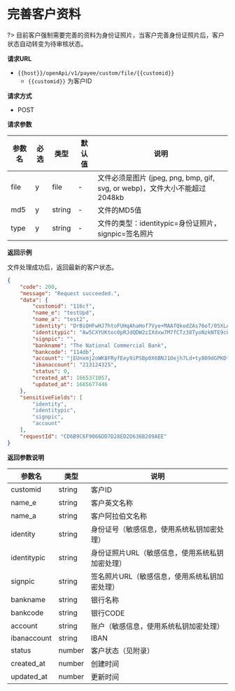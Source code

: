 # 完善客户资料

?> 目前客户强制需要完善的资料为身份证照片，当客户完善身份证照片后，客户状态自动转变为待审核状态。

**请求URL**

- `{{host}}/openApi/v1/payee/custom/file/{{customid}}`
  - `{{customid}}` 为客户ID



**请求方式**

- POST


**请求参数**

| 参数名 | 必选 | 类型   | 默认值 | 说明                                                         |
| ------ | ---- | ------ | ------ | ------------------------------------------------------------ |
| file   | y    | file   | -      | 文件必须是图片 (jpeg, png, bmp, gif, svg, or webp)，文件大小不能超过2048kb |
| md5    | y    | string | -      | 文件的MD5值                                                  |
| type   | y    | string | -      | 文件的类型：identitypic=身份证照片，signpic=签名照片         |

**返回示例**

文件处理成功后，返回最新的客户状态。

```json
{
    "code": 200,
    "message": "Request succeeded.",
    "data": {
        "customid": "116cf",
        "name_e": "testUpd",
        "name_a": "test2",
        "identity": "DrBiOHFwHJ7htoFUHqAhaHof7Vye+MAAfQkodZAs76oT/05XLAU+r8zzm0Eh095V+EXAodRYOjLOMIPdXOVSvwCcprJihBSIOYtGNM3a6BJn7aFmhQHSNxTg+6tnMPEPI1fo6855/Frw7daazswOHHW7D44NZptTszkopjDdXnRg68zYsz3TE9MwnpneaSa4Xy2Fw2S/eg7KM9ljDfXNMTzJ+KTvyqA7kyXzVdmIM2qdqPvTGwa20/6DuUHJwZM6HX+hia5Nk5qpu1KhQ3uzv2Ngvm/fhvZTISwBNnEDUYlhOA991Oqpmwp6hXqCEfRX/6hVhMa3b4t6FbpSJM2ZeQ==",
        "identitypic": "Aw5CXYUKtoc0pRJdQDW2zIXdxw7M7fCTz38TyoNzkNTE9c0079y+RYJ6vrFKJk6usMNLAW2IaqY2yy7pHk0djzwHP6myZuU5+NUglxtU5hGKDQjYwap1s1QcFDACPadjaXdLcDoKBNlh+SUu5+Zd+W5CUO8vrGWStmsWme66skXvhcgolb0++K1r0rmb3anrwqACUaQu6NhGyYqcC3+CHy2HhQ8x74GNSpIuPF4pLgR/RJHK03NJlxfBvWkeCcaqGVOn+cFRzUc9FXhmXCvkEPh2xPSyzDKwu63oJMEsfZaNSVY1CSXq7S4DwwjHbSh2CZpyALpyo2HSlCWwpLwDvA==",
        "signpic": "",
        "bankname": "The National Commercial Bank",
        "bankcode": "114db",
        "account": "jEUnxmj2oWK8FRyfEey9iPSBp0X6BNJ1Oejh7Ld+ty809dGPKDt1t+r5/LVWC6wDqRBnzyjUNyhMKaUYcDyAHob7KlKInUiZdBSBhcz36pzCQXRcKUSo1LAnXsMUAbnI4shZ3+qBdVmwAN0mH69naKHfzQdBe5NaUm4IgtoVFlsoDnkk2mKttvbNtjTKid+ZDNVwa3WwGwEWxnQTdjGgJMuBDFQZUKJUIE3K6w+NObJjGq5jJyRqty66QN9S0STIMJUnSwWJbtsL8CrUTuK0ghhXhOcfY387Imc7jNO94gzGr8veJNMezUofFe9WZD+vmq9XGyWjRyOk6PyFIqoEgw==",
        "ibanaccount": "213124325",
        "status": 0,
        "created_at": 1665371057,
        "updated_at": 1685677446
    },
    "sensitiveFields": [
        "identity",
        "identitypic",
        "signpic",
        "account"
    ],
    "requestId": "CD6B9C6F9066DD7D28ED2D636B289AEE"
}
```



**返回参数说明**

| 参数名      | 类型   | 说明                                            |
| ----------- | ------ | ----------------------------------------------- |
| customid    | string | 客户ID                                          |
| name_e      | string | 客户英文名称                                    |
| name_a      | string | 客户阿拉伯文名称                                |
| identity    | string | 身份证号（敏感信息，使用系统私钥加密处理）      |
| identitypic | string | 身份证照片URL（敏感信息，使用系统私钥加密处理） |
| signpic     | string | 签名照片URL（敏感信息，使用系统私钥加密处理）   |
| bankname    | string | 银行名称                                        |
| bankcode    | string | 银行CODE                                        |
| account     | string | 账户（敏感信息，使用系统私钥加密处理）          |
| ibanaccount | string | IBAN                                            |
| status      | number | 客户状态（见附录）                              |
| created_at  | number | 创建时间                                        |
| updated_at  | number | 更新时间                                        |


